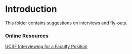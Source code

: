 # Introduction
This folder contains suggestions on interviews and fly-outs. 

### Online Resources

[UCSF Interviewing for a Faculty Position]([https://www.aeaweb.org/conference/)
